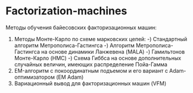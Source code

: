 # Factorization-machines
Методы обучения байесовских факторизационных машин:
1) Методы Монте-Карло по схеме марковских цепей:
   -) Стандартный алгоритм Метрополиса-Гастингса
   -) Алгоритм Метрополиса-Гастингса на основе динамики Ланжевена (MALA)
   -) Гамильтонов Монте-Карло (HMC)
   -) Схема Гиббса на основе дополнительных случайных величин, имеющих распределение Пойа-Гамма
2) EM-алгоритм с покоординатным подъемом и его вариант с Adam-оптимизатором (EM Adam)
3) Вариационный вывод для факторизационных машин (VFM)
